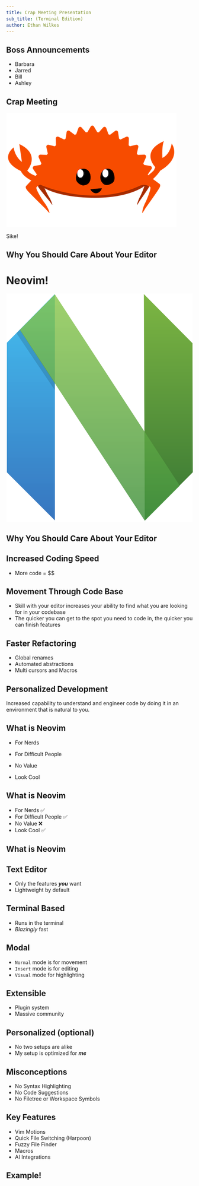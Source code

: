 ```yaml
---
title: Crap Meeting Presentation
sub_title: (Terminal Edition)
author: Ethan Wilkes
---
```

Boss Announcements
---
- Barbara
- Jarred
- Bill
- Ashley
<!-- end_slide -->
Crap Meeting
---
![](images/rust.png "Rust")
<!-- pause -->
Sike!
<!-- end_slide -->
Why You Should Care About Your Editor
---
# Neovim!
![](images/nvim.png "Nvim")
<!-- end_slide -->
Why You Should Care About Your Editor
---
## Increased Coding Speed
- More code = $$
## Movement Through Code Base
- Skill with your editor increases your ability to find what 
you are looking for in your codebase
- The quicker you can get to the spot you need to code in, the quicker you can finish features
## Faster Refactoring
- Global renames
- Automated abstractions
- Multi cursors and Macros
## Personalized Development
Increased capability to understand and engineer code by doing it in an environment
that is natural to you.
<!-- end_slide -->
What is Neovim
---
<!-- pause -->
- For Nerds
<!-- pause -->
- For Difficult People
<!-- pause -->
- No Value
<!-- pause -->
- Look Cool
<!-- end_slide -->
What is Neovim
---
- For Nerds ✅
- For Difficult People ✅
- No Value ❌
- Look Cool ✅
<!-- end_slide -->
What is Neovim
---
## Text Editor
- Only the features ***you*** want
- Lightweight by default
## Terminal Based
- Runs in the terminal
- *Blazingly* fast
## Modal
- `Normal` mode is for movement
- `Insert` mode is for editing
- `Visual` mode for highlighting
## Extensible
- Plugin system
- Massive community
## Personalized (optional)
- No two setups are alike
- My setup is optimized for ***me***
<!-- end_slide -->
Misconceptions
---
- No Syntax Highlighting
- No Code Suggestions
- No Filetree or Workspace Symbols
<!-- end_slide -->
Key Features
---
- Vim Motions
- Quick File Switching (Harpoon)
- Fuzzy File Finder
- Macros
- AI Integrations
<!-- end_slide -->
Example!
---
<!-- end_slide -->
